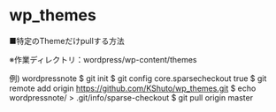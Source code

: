 # wp_themes

■特定のThemeだけpullする方法

※作業ディレクトリ：wordpress/wp-content/themes

例) wordpressnote
$ git init
$ git config core.sparsecheckout true
$ git remote add origin https://github.com/KShuto/wp_themes.git
$ echo wordpressnote/ > .git/info/sparse-checkout
$ git pull origin master
